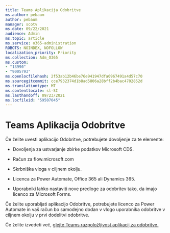 ```yaml
---
title: Teams Aplikacija Odobritve
ms.author: pebaum
author: pebaum
manager: scotv
ms.date: 09/22/2021
audience: Admin
ms.topic: article
ms.service: o365-administration
ROBOTS: NOINDEX, NOFOLLOW
localization_priority: Priority
ms.collection: Adm_O365
ms.custom:
- "13990"
- "9005793"
ms.openlocfilehash: 2f53ab12b46be76e941947dfa0967491a4d57c70
ms.sourcegitcommit: cce7932374d1b8ad5806a28bff2b4bac4702852d
ms.translationtype: MT
ms.contentlocale: sl-SI
ms.lasthandoff: 09/23/2021
ms.locfileid: "59507045"
---
```

# <a name="teams-approvals-app"></a>Teams Aplikacija Odobritve

Če želite uvesti aplikacijo Odobritve, potrebujete dovoljenje za te elemente:

- Dovoljenja za ustvarjanje zbirke podatkov Microsoft CDS.

- Račun za flow.microsoft.com

- Skrbniška vloga v ciljnem okolju.

- Licenca za Power Automate, Office 365 ali Dynamics 365.

- Uporabniki lahko nastaviti nove predloge za odobritev tako, da imajo licenco za Microsoft Forms.

Če želite uporabljati aplikacijo Odobritve, potrebujete licenco za Power Automate in vaš račun bo samodejno dodan v vlogo uporabnika odobritve v ciljnem okolju v prvi dodelitvi odobritve.

Če želite izvedeti več, [glejte Teams razpoložljivost aplikacij za odobritve.](https://docs.microsoft.com/microsoftteams/approval-admin)